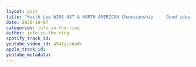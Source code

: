 ```yaml
---
layout: post
title: "Keith Lee WINS NXT & NORTH AMERICAN Championship  -  Good idea Bad idea # 11"
date: 2020-10-07
categories: jofo-in-the-ring
author: jofo-in-the-ring
spotify_track_id: 
youtube_video_id: a54fyLxAoWc
apple_track_id: 
youtube_metadata: 
---
```

